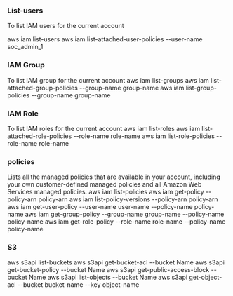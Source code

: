 

### List-users
To list IAM users for the current account

aws iam list-users
aws iam list-attached-user-policies --user-name soc_admin_1

### IAM Group 
To list IAM group for the current account
aws iam list-groups
aws iam list-attached-group-policies --group-name group-name
aws iam list-group-policies --group-name group-name


### IAM Role
To list IAM roles for the current account
aws iam list-roles
aws iam list-attached-role-policies --role-name role-name
aws iam list-role-policies --role-name role-name


### policies

Lists all the managed policies that are available in your account, including your own customer-defined managed policies and all Amazon Web Services managed policies.
aws iam list-policies
aws iam get-policy --policy-arn policy-arn
aws iam list-policy-versions --policy-arn policy-arn
aws iam get-user-policy --user-name user-name --policy-name policy-name
aws iam get-group-policy --group-name group-name --policy-name policy-name
aws iam get-role-policy --role-name role-name --policy-name policy-name


### S3 
aws s3api list-buckets
aws s3api get-bucket-acl --bucket Name
aws s3api get-bucket-policy --bucket Name
aws s3api get-public-access-block --bucket Name
aws s3api list-objects --bucket Name
aws s3api get-object-acl --bucket bucket-name --key object-name
